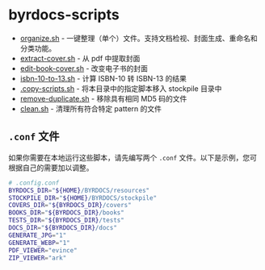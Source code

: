 # byrdocs-scripts

- [organize.sh](organize.sh) - 一键整理（单个）文件。支持文档检视、封面生成、重命名和分类功能。
- [extract-cover.sh](extract-cover.sh) - 从 pdf 中提取封面
- [edit-book-cover.sh](edit-book-cover.sh) - 改变电子书的封面
- [isbn-10-to-13.sh](isbn-10-to-13.sh) - 计算 ISBN-10 转 ISBN-13 的结果
- [.copy-scripts.sh](.copy-scripts.sh) - 将本目录中的指定脚本移入 stockpile 目录中
- [remove-duplicate.sh](remove-duplicate.sh) - 移除具有相同 MD5 码的文件
- [clean.sh](clean.sh) - 清理所有符合特定 pattern 的文件

## `.conf` 文件

如果你需要在本地运行这些脚本，请先编写两个 `.conf` 文件。以下是示例，您可根据自己的需要加以调整。

```bash config
# .config.conf
BYRDOCS_DIR="${HOME}/BYRDOCS/resources"
STOCKPILE_DIR="${HOME}/BYRDOCS/stockpile"
COVERS_DIR="${BYRDOCS_DIR}/covers"
BOOKS_DIR="${BYRDOCS_DIR}/books"
TESTS_DIR="${BYRDOCS_DIR}/tests"
DOCS_DIR="${BYRDOCS_DIR}/docs"
GENERATE_JPG="1"
GENERATE_WEBP="1"
PDF_VIEWER="evince"
ZIP_VIEWER="ark"
```
